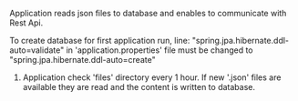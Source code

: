 Application reads json files to database and enables to communicate with Rest Api.

To create database for first application run, line: "spring.jpa.hibernate.ddl-auto=validate" in
'application.properties' file must be changed to "spring.jpa.hibernate.ddl-auto=create"

1.  Application check 'files' directory every 1 hour. If new '.json' files are available they are read and the content is written to database.



